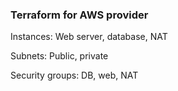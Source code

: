 ### Terraform for AWS provider

Instances: Web server, database, NAT

Subnets: Public, private

Security groups: DB, web, NAT
